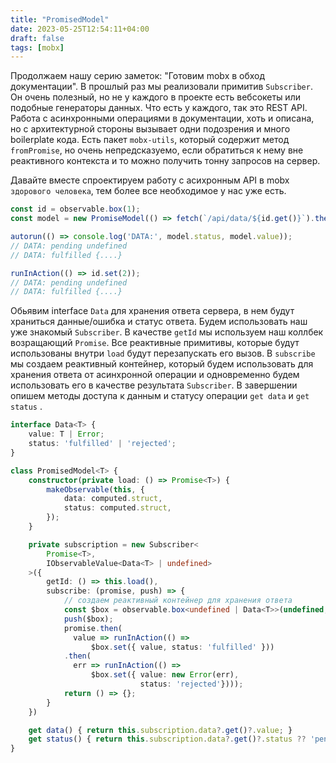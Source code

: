 ```yaml
---
title: "PromisedModel"
date: 2023-05-25T12:54:11+04:00
draft: false
tags: [mobx]
---
```


Продолжаем нашу серию заметок: "Готовим mobx в обход документации". В прошлый раз мы реализовали примитив `Subscriber`.  Он очень полезный, но не у каждого в проекте есть вебсокеты или подобные генераторы данных.
Что есть у каждого, так это REST API. Работа с асинхронными операциями в документации, хоть и описана, но с архитектурной стороны вызывает одни подозрения и много boilerplate кода. Есть пакет `mobx-utils`, который содержит метод `fromPromise`, но очень непредсказуемо, если обратиться к нему вне реактивного контекста и то можно получить тонну запросов на сервер.

Давайте вместе спроектируем работу с асихронным API в mobx `здорового человека`, тем более все необходимое у нас уже есть.
```ts
const id = observable.box(1);
const model = new PromiseModel(() => fetch(`/api/data/${id.get()}`).then(r => r.json()));

autorun(() => console.log('DATA:', model.status, model.value));
// DATA: pending undefined
// DATA: fulfilled {....}

runInAction(() => id.set(2));
// DATA: pending undefined
// DATA: fulfilled {....}
```


Обьявим interface `Data` для хранения ответа сервера, в нем будут храниться данные/ошибка и статус ответа. Будем использовать наш уже знакомый `Subscriber`. В качестве `getId` мы используем наш коллбек возращающий `Promise`. Все реактивные примитивы, которые будут использованы внутри `load` будут перезапускать его вызов. В `subscribe` мы создаем реактивный контейнер, который будем использовать для хранения ответа от асинхронной операции и одновременно будем использовать его в качестве результата `Subscriber`. В завершении опишем методы доступа  к данным и статусу операции `get data` и `get status` .
```ts
interface Data<T> {
	value: T | Error;
	status: 'fulfilled' | 'rejected';
}

class PromisedModel<T> {
	constructor(private load: () => Promise<T>) {
		makeObservable(this, {
			data: computed.struct,
			status: computed.struct,
		});
	}

	private subscription = new Subscriber<
		Promise<T>,
		IObservableValue<Data<T> | undefined>
	>({
		getId: () => this.load(),
		subscribe: (promise, push) => {
			// создаем реактивный контейнер для хранения ответа
			const $box = observable.box<undefined | Data<T>>(undefined, { deep: false });
			push($box);
			promise.then(
			  value => runInAction(() =>
				  $box.set({ value, status: 'fulfilled' }))
			.then(
			  err => runInAction(() =>
				  $box.set({ value: new Error(err),
							 status: 'rejected'})));
			return () => {};
		}
	})

	get data() { return this.subscription.data?.get()?.value; }
	get status() { return this.subscription.data?.get()?.status ?? 'pending'; }
}
```
